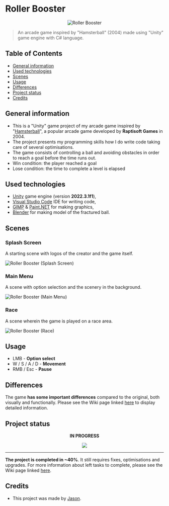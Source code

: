 # Roller Booster
<p align = "center"><img src="./Assets/Game/Sprites/Logos/GameLogo.png?raw=true" alt = "Roller Booster"/></p>

> An arcade game inspired by "Hamsterball" (2004) made using "Unity" game engine with C# language.

## Table of Contents
* [General information](#general-information)
* [Used technologies](#used-technologies)
* [Scenes](#scenes)
* [Usage](#usage)
* [Differences](#differences)
* [Project status](#project-status)
* [Credits](#credits)

## General information
- This is a "Unity" game project of my arcade game inspired by "[Hamsterball](https://en.wikipedia.org/wiki/Hamsterball "Hamsterball - Wikipedia")", a popular arcade game developed by **Raptisoft Games** in 2004.
- The project presents my programming skills how I do write code taking care of several optimisations.
- The game consists of controlling a ball and avoiding obstacles in order to reach a goal before the time runs out.
- Win condition: the player reached a goal
- Lose condition: the time to complete a level is elapsed

## Used technologies
- [Unity](https://unity.com/ "Unity Real-Time Development Platform | 3D, 2D, VR &amp; AR Engine") game engine (version **2022.3.1f1**),
- [Visual Studio Code](https://code.visualstudio.com/ "Visual Studio Code - Code Editing. Redefined") IDE for writing code,
- [GIMP](https://www.gimp.org/ "GIMP - GNU Image Manipulation Program") & [Paint.NET](https://www.getpaint.net/ "Paint.NET - Free Software for Digital Photo Editing") for making graphics,
- [Blender](https://www.blender.org/ "blender.org - Home of the Blender project - Free and Open 3D Creation Software") for making model of the fractured ball.

## Scenes
### Splash Screen
A starting scene with logos of the creator and the game itself.

![Roller Booster (Splash Screen)](./Screenshots/SplashScreen.png?raw=true)
### Main Menu
A scene with option selection and the scenery in the background.

![Roller Booster (Main Menu)](./Screenshots/MainMenu.png?raw=true)
### Race
A scene wherein the game is played on a race area.

![Roller Booster (Race)](./Screenshots/Race.png?raw=true)

## Usage
- LMB - **Option select**
- W / S / A / D - **Movement**
- RMB / Esc - **Pause**

## Differences
The game **has some important differences** compared to the original, both visually and functionally. Please see the Wiki page linked [here](https://github.com/JasonNumberThirteen/UnityRollerBooster/wiki/Differences-to-the-original-game "Differences to the original game") to display detailed information.

## Project status
<p align = "center"><b>IN PROGRESS</b></p>
<p align = "center"><img src="https://upload.wikimedia.org/wikipedia/commons/3/3e/Gasr40percent.png"/></p>

---
**The project is completed in ~40%**. It still requires fixes, optimisations and upgrades. For more information about left tasks to complete, please see the Wiki page linked [here](https://github.com/JasonNumberThirteen/UnityRollerBooster/wiki/Project-status "Project status").

## Credits
- This project was made by [Jason](https://jasonxiii.pl "Jason. Cała informatyka w jednym miejscu! Oficjalna strona internetowa! Setki artykułów na różne tematy! Wszystko stworzone przez jedną osobę!").